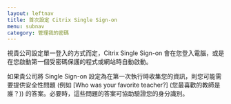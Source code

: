 ```yaml
---
layout: leftnav
title: 首次設定 Citrix Single Sign-on
menu: subnav
category: 管理我的密碼
---
```


視貴公司設定單一登入的方式而定，Citrix Single Sign-on 會在您登入電腦，或是在您啟動第一個受密碼保護的程式或網站時自動啟動。

如果貴公司將 Single Sign-on 設定為在第一次執行時收集您的資訊，則您可能需要提供安全性問題 (例如 [Who was your favorite teacher?] (您最喜歡的教師是誰？)) 的答案。必要時，這些問題的答案可協助驗證您的身分識別。


